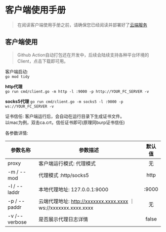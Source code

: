 # 客户端使用手册

> 在阅读客户端使用手册之前，请确保您已经阅读并部署好了[云端服务](https://github.com/DVKunion/SeaMoon/blob/main/docs/DEPLOY.md)

## 客户端使用

> Github Action自动打包还在开发中，后续会陆续支持各种平台环境的Client，点击下载即可用。

客户端启动:  
`go mod tidy`

**http代理**  
`go run cmd/client.go -m http -l :9000 -p http://YOUR_FC_SERVER -v`

**socks5代理**
`go run cmd/client.go -m socks5 -l :9000 -p ws://YOUR_FC_SERVER -v`

证书信任:
客户端运行后，会自动在运行目录下生成证书文件。  
以mac为例，双击ca.crt，信任证书即可(原理同burp证书信任)

各参数详情:

| 参数名称          | 参数描述                                                      |  默认值  |
|---------------|-----------------------------------------------------------|:-----:|
| proxy         | 客户端运行模式: 代理模式                                             |   无   |
| -m / --mod    | 代理模式 :http/socks5                                         | http  |
| -l / --laddr  | 本地代理地址: 127.0.0.1:9000                                    | :9000 | 
| -p / --paddr  | 云端代理地址: http://xxxxxxx.xxxx.xxxx ｜ ws://xxxxxxx.xxxx.xxxx |   无   |
| -v /--verbose | 是否展示代理日志详情                                                | false |

